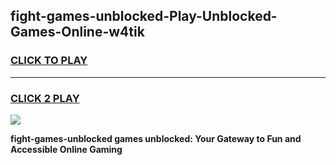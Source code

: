 
## fight-games-unblocked-Play-Unblocked-Games-Online-w4tik
<h3>
<a href="https://premium76.site?title=fight-games-unblocked&ref=24A">CLICK TO PLAY</a></h3>
<hr>

<h3>
<a href="https://premium76.site?title=fight-games-unblocked&ref=24A">CLICK 2 PLAY</a>
  
</h3>

<a href="https://premium76.site?title=fight-games-unblocked&ref=24A"><img src="https://clearcache.store/games.png"></a>


**fight-games-unblocked games unblocked: Your Gateway to Fun and Accessible Online Gaming**
